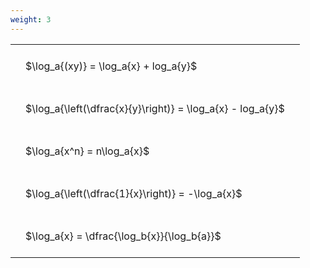 ```yaml
---
weight: 3
---
```


<style type="text/css">
#T_8b679 th.col_heading {
  text-align: left;
  font-size: 1em;
}
#T_8b679 td {
  text-align: left;
  font-size: 1em;
  padding: 1.5em;
}
</style>
<table id="T_8b679">
  <thead>
  </thead>
  <tbody>
    <tr>
      <td id="T_8b679_row0_col0" class="data row0 col0" >$\log_a{(xy)} = \log_a{x} + log_a{y}$</td>
    </tr>
    <tr>
      <td id="T_8b679_row1_col0" class="data row1 col0" >$\log_a{\left(\dfrac{x}{y}\right)} = \log_a{x} - log_a{y}$</td>
    </tr>
    <tr>
      <td id="T_8b679_row2_col0" class="data row2 col0" >$\log_a{x^n} = n\log_a{x}$</td>
    </tr>
    <tr>
      <td id="T_8b679_row3_col0" class="data row3 col0" >$\log_a{\left(\dfrac{1}{x}\right)} = -\log_a{x}$</td>
    </tr>
    <tr>
      <td id="T_8b679_row4_col0" class="data row4 col0" >$\log_a{x} = \dfrac{\log_b{x}}{\log_b{a}}$</td>
    </tr>
  </tbody>
</table>
